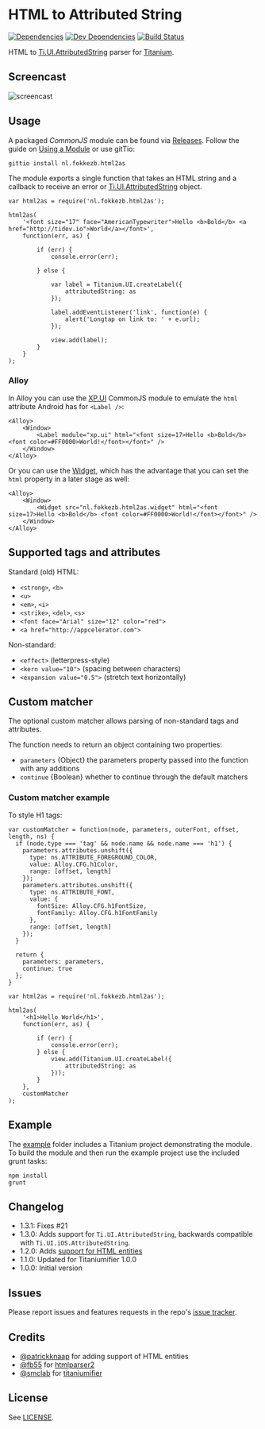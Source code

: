 # HTML to Attributed String

[![Dependencies](https://david-dm.org/fokkezb/ti-html2as/status.svg?style=flat-square)](https://david-dm.org/fokkezb/ti-html2as#info=dependencies)
[![Dev Dependencies](https://david-dm.org/fokkezb/ti-html2as/dev-status.svg?style=flat-square)](https://david-dm.org/fokkezb/ti-html2as#info=devDependencies) [![Build Status](https://travis-ci.org/FokkeZB/ti-html2as.svg?branch=master)](https://travis-ci.org/FokkeZB/ti-html2as)

HTML to [Ti.UI.AttributedString](http://docs.appcelerator.com/platform/latest/#!/api/Titanium.UI.AttributedString) parser for [Titanium](http://appcelerator.com/titanium).

## Screencast

![screencast](screencast.gif)

## Usage
A packaged *CommonJS* module can be found via [Releases](https://github.com/fokkezb/ti-html2as/releases). Follow the guide on [Using a Module](http://docs.appcelerator.com/titanium/latest/#!/guide/Using_a_Module) or use gitTio:

	gittio install nl.fokkezb.html2as

The module exports a single function that takes an HTML string and a callback to receive an error or [Ti.UI.AttributedString](http://docs.appcelerator.com/platform/latest/#!/api/Titanium.UI.AttributedString) object.

```
var html2as = require('nl.fokkezb.html2as');

html2as(
	'<font size="17" face="AmericanTypewriter">Hello <b>Bold</b> <a href="http://tidev.io">World</a></font>',
	function(err, as) {

		if (err) {
			console.error(err);

		} else {

			var label = Titanium.UI.createLabel({
				attributedString: as
			});

			label.addEventListener('link', function(e) {
				alert('Longtap on link to: ' + e.url);
			});

			view.add(label);
		}
	}
);
```

### Alloy

In Alloy you can use the [XP.UI](https://github.com/FokkeZB/UTiL/blob/master/docs/xp.ui.md#tag-label) CommonJS module to emulate the `html` attribute Android has for `<Label />`:

```
<Alloy>
	<Window>
		<Label module="xp.ui" html="<font size=17>Hello <b>Bold</b> <font color=#FF0000>World!</font></font>" />
	</Window>
</Alloy>
```

Or you can use the [Widget](https://github.com/FokkeZB/nl.fokkezb.html2as.widget), which has the advantage that you can set the `html` property in a later stage as well:

```
<Alloy>
	<Window>
		<Widget src="nl.fokkezb.html2as.widget" html="<font size=17>Hello <b>Bold</b> <font color=#FF0000>World!</font></font>" />
	</Window>
</Alloy>
```

## Supported tags and attributes

Standard (old) HTML:

* `<strong>`, `<b>`
* `<u>`
* `<em>`, `<i>`
* `<strike>`, `<del>`, `<s>`
* `<font face="Arial" size="12" color="red">`
* `<a href="http://appcelerator.com">`

Non-standard:

* `<effect>` (letterpress-style)
* `<kern value="10">` (spacing between characters)
* `<expansion value="0.5">` (stretch text horizontally)

## Custom matcher
The optional custom matcher allows parsing of non-standard tags and attributes.

The function needs to return an object containing two properties:

* `parameters` {Object} the parameters property passed into the function with any additions
* `continue` {Boolean} whether to continue through the default matchers

### Custom matcher example
To style H1 tags:

```
var customMatcher = function(node, parameters, outerFont, offset, length, ns) {
  if (node.type === 'tag' && node.name && node.name === 'h1') {
    parameters.attributes.unshift({
      type: ns.ATTRIBUTE_FOREGROUND_COLOR,
      value: Alloy.CFG.h1Color,
      range: [offset, length]
    });
    parameters.attributes.unshift({
      type: ns.ATTRIBUTE_FONT,
      value: {
        fontSize: Alloy.CFG.h1FontSize,
        fontFamily: Alloy.CFG.h1FontFamily
      },
      range: [offset, length]
    });
  }

  return {
    parameters: parameters,
    continue: true
  };
}

var html2as = require('nl.fokkezb.html2as');

html2as(
	'<h1>Hello World</h1>',
	function(err, as) {

		if (err) {
			console.error(err);
		} else {
			view.add(Titanium.UI.createLabel({
				attributedString: as
			}));
		}
	},
	customMatcher
);
```

## Example
The [example](example) folder includes a Titanium project demonstrating the module. To build the module and then run the example project use the included grunt tasks:

```
npm install
grunt
```

## Changelog

* 1.3.1: Fixes #21
* 1.3.0: Adds support for `Ti.UI.AttributedString`, backwards compatible with `Ti.UI.iOS.AttributedString`.
* 1.2.0: Adds [support for HTML entities](https://github.com/FokkeZB/ti-html2as/pull/5)
* 1.1.0: Updated for Titaniumifier 1.0.0
* 1.0.0: Initial version

## Issues

Please report issues and features requests in the repo's [issue tracker](https://github.com/fokkezb/ti-html2as/issues).


## Credits

* [@patrickknaap](https://github.com/patrickknaap) for adding support of HTML entities
* [@fb55](https://github.com/fb55) for [htmlparser2](https://github.com/fb55/htmlparser2)
* [@smclab](https://github.com/smclab/titaniumifier) for [titaniumifier](https://github.com/smclab/titaniumifier)


## License

See [LICENSE](LICENSE).
